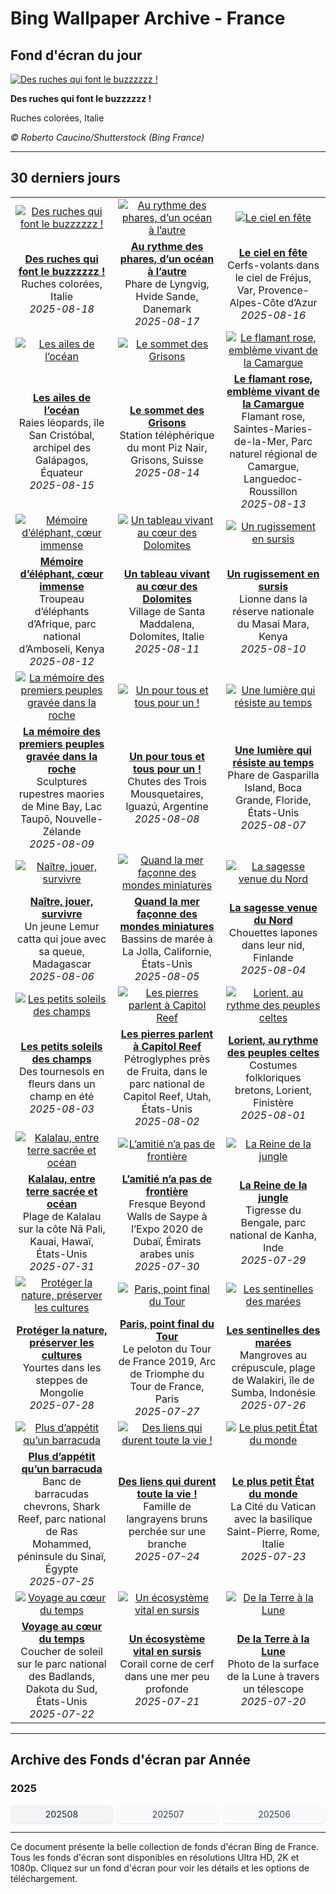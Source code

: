 # Bing Wallpaper Archive - France

## Fond d'écran du jour

[![Des ruches qui font le buzzzzzz !](https://www.bing.com/th?id=OHR.ColorfulBeehives_FR-FR5685260580_UHD.jpg&pid=hp&w=2560)](https://bing.codexun.com/fr/detail/20250818)

**Des ruches qui font le buzzzzzz !**

Ruches colorées, Italie

*© Roberto Caucino/Shutterstock (Bing France)*

---

## 30 derniers jours

| | | |
|:---:|:---:|:---:|
| [![Des ruches qui font le buzzzzzz !](https://www.bing.com/th?id=OHR.ColorfulBeehives_FR-FR5685260580_UHD.jpg&pid=hp&w=2560)](https://bing.codexun.com/fr/detail/20250818) | [![Au rythme des phares, d’un océan à l’autre](https://www.bing.com/th?id=OHR.LyngvigLighthouse_FR-FR5388600592_UHD.jpg&pid=hp&w=2560)](https://bing.codexun.com/fr/detail/20250817) | [![Le ciel en fête](https://www.bing.com/th?id=OHR.KiteFrejus_FR-FR4833953629_UHD.jpg&pid=hp&w=2560)](https://bing.codexun.com/fr/detail/20250816) | 
| **[Des ruches qui font le buzzzzzz !](https://bing.codexun.com/fr/detail/20250818)**<br>Ruches colorées, Italie<br>*2025-08-18* | **[Au rythme des phares, d’un océan à l’autre](https://bing.codexun.com/fr/detail/20250817)**<br>Phare de Lyngvig, Hvide Sande, Danemark<br>*2025-08-17* | **[Le ciel en fête](https://bing.codexun.com/fr/detail/20250816)**<br>Cerfs-volants dans le ciel de Fréjus, Var, Provence-Alpes-Côte d’Azur<br>*2025-08-16* | 
| [![Les ailes de l’océan](https://www.bing.com/th?id=OHR.SpottedEagleRay_FR-FR5066753247_UHD.jpg&pid=hp&w=2560)](https://bing.codexun.com/fr/detail/20250815) | [![Le sommet des Grisons](https://www.bing.com/th?id=OHR.PizNairPeak_FR-FR5851853861_UHD.jpg&pid=hp&w=2560)](https://bing.codexun.com/fr/detail/20250814) | [![Le flamant rose, emblème vivant de la Camargue](https://www.bing.com/th?id=OHR.Flamingos_FR-FR9616625186_UHD.jpg&pid=hp&w=2560)](https://bing.codexun.com/fr/detail/20250813) | 
| **[Les ailes de l’océan](https://bing.codexun.com/fr/detail/20250815)**<br>Raies léopards, île San Cristóbal, archipel des Galápagos, Équateur<br>*2025-08-15* | **[Le sommet des Grisons](https://bing.codexun.com/fr/detail/20250814)**<br>Station téléphérique du mont Piz Nair, Grisons, Suisse<br>*2025-08-14* | **[Le flamant rose, emblème vivant de la Camargue](https://bing.codexun.com/fr/detail/20250813)**<br>Flamant rose, Saintes-Maries-de-la-Mer, Parc naturel régional de Camargue, Languedoc-Roussillon<br>*2025-08-13* | 
| [![Mémoire d’éléphant, cœur immense](https://www.bing.com/th?id=OHR.KenyaElephants_FR-FR5329216904_UHD.jpg&pid=hp&w=2560)](https://bing.codexun.com/fr/detail/20250812) | [![Un tableau vivant au cœur des Dolomites](https://www.bing.com/th?id=OHR.SantaMaddalena_FR-FR5142947664_UHD.jpg&pid=hp&w=2560)](https://bing.codexun.com/fr/detail/20250811) | [![Un rugissement en sursis](https://www.bing.com/th?id=OHR.LionessKenya_FR-FR4950254472_UHD.jpg&pid=hp&w=2560)](https://bing.codexun.com/fr/detail/20250810) | 
| **[Mémoire d’éléphant, cœur immense](https://bing.codexun.com/fr/detail/20250812)**<br>Troupeau d’éléphants d’Afrique, parc national d’Amboseli, Kenya<br>*2025-08-12* | **[Un tableau vivant au cœur des Dolomites](https://bing.codexun.com/fr/detail/20250811)**<br>Village de Santa Maddalena, Dolomites, Italie<br>*2025-08-11* | **[Un rugissement en sursis](https://bing.codexun.com/fr/detail/20250810)**<br>Lionne dans la réserve nationale du Masai Mara, Kenya<br>*2025-08-10* | 
| [![La mémoire des premiers peuples gravée dans la roche](https://www.bing.com/th?id=OHR.MaoriRock_FR-FR6352219710_UHD.jpg&pid=hp&w=2560)](https://bing.codexun.com/fr/detail/20250809) | [![Un pour tous et tous pour un !](https://www.bing.com/th?id=OHR.IguazuArgentina_FR-FR7785878187_UHD.jpg&pid=hp&w=2560)](https://bing.codexun.com/fr/detail/20250808) | [![Une lumière qui résiste au temps](https://www.bing.com/th?id=OHR.GasparillaLight_FR-FR2514071877_UHD.jpg&pid=hp&w=2560)](https://bing.codexun.com/fr/detail/20250807) | 
| **[La mémoire des premiers peuples gravée dans la roche](https://bing.codexun.com/fr/detail/20250809)**<br>Sculptures rupestres maories de Mine Bay, Lac Taupō, Nouvelle-Zélande<br>*2025-08-09* | **[Un pour tous et tous pour un !](https://bing.codexun.com/fr/detail/20250808)**<br>Chutes des Trois Mousquetaires, Iguazú, Argentine<br>*2025-08-08* | **[Une lumière qui résiste au temps](https://bing.codexun.com/fr/detail/20250807)**<br>Phare de Gasparilla Island, Boca Grande, Floride, États-Unis<br>*2025-08-07* | 
| [![Naître, jouer, survivre](https://www.bing.com/th?id=OHR.BabyLemur_FR-FR2344999545_UHD.jpg&pid=hp&w=2560)](https://bing.codexun.com/fr/detail/20250806) | [![Quand la mer façonne des mondes miniatures](https://www.bing.com/th?id=OHR.CaliforniaTidepool_FR-FR1277403036_UHD.jpg&pid=hp&w=2560)](https://bing.codexun.com/fr/detail/20250805) | [![La sagesse venue du Nord](https://www.bing.com/th?id=OHR.LaplandOwl_FR-FR0808851184_UHD.jpg&pid=hp&w=2560)](https://bing.codexun.com/fr/detail/20250804) | 
| **[Naître, jouer, survivre](https://bing.codexun.com/fr/detail/20250806)**<br>Un jeune Lemur catta qui joue avec sa queue, Madagascar<br>*2025-08-06* | **[Quand la mer façonne des mondes miniatures](https://bing.codexun.com/fr/detail/20250805)**<br>Bassins de marée à La Jolla, Californie, États-Unis<br>*2025-08-05* | **[La sagesse venue du Nord](https://bing.codexun.com/fr/detail/20250804)**<br>Chouettes lapones dans leur nid, Finlande<br>*2025-08-04* | 
| [![Les petits soleils des champs](https://www.bing.com/th?id=OHR.HappySunflower_FR-FR0643817668_UHD.jpg&pid=hp&w=2560)](https://bing.codexun.com/fr/detail/20250803) | [![Les pierres parlent à Capitol Reef](https://www.bing.com/th?id=OHR.FruitaPetroglyphs_FR-FR1575375079_UHD.jpg&pid=hp&w=2560)](https://bing.codexun.com/fr/detail/20250802) | [![Lorient, au rythme des peuples celtes](https://www.bing.com/th?id=OHR.LorientCeltic_FR-FR1271228559_UHD.jpg&pid=hp&w=2560)](https://bing.codexun.com/fr/detail/20250801) | 
| **[Les petits soleils des champs](https://bing.codexun.com/fr/detail/20250803)**<br>Des tournesols en fleurs dans un champ en été<br>*2025-08-03* | **[Les pierres parlent à Capitol Reef](https://bing.codexun.com/fr/detail/20250802)**<br>Pétroglyphes près de Fruita, dans le parc national de Capitol Reef, Utah, États-Unis<br>*2025-08-02* | **[Lorient, au rythme des peuples celtes](https://bing.codexun.com/fr/detail/20250801)**<br>Costumes folkloriques bretons, Lorient, Finistère<br>*2025-08-01* | 
| [![Kalalau, entre terre sacrée et océan](https://www.bing.com/th?id=OHR.NaPaliKauai_FR-FR8653157618_UHD.jpg&pid=hp&w=2560)](https://bing.codexun.com/fr/detail/20250731) | [![L’amitié n’a pas de frontière](https://www.bing.com/th?id=OHR.SaypeDubai_FR-FR8249612257_UHD.jpg&pid=hp&w=2560)](https://bing.codexun.com/fr/detail/20250730) | [![La Reine de la jungle](https://www.bing.com/th?id=OHR.TigerDay_FR-FR7212434732_UHD.jpg&pid=hp&w=2560)](https://bing.codexun.com/fr/detail/20250729) | 
| **[Kalalau, entre terre sacrée et océan](https://bing.codexun.com/fr/detail/20250731)**<br>Plage de Kalalau sur la côte Nā Pali, Kauai, Hawaï, États-Unis<br>*2025-07-31* | **[L’amitié n’a pas de frontière](https://bing.codexun.com/fr/detail/20250730)**<br>Fresque Beyond Walls de Saype à l’Expo 2020 de Dubaï, Émirats arabes unis<br>*2025-07-30* | **[La Reine de la jungle](https://bing.codexun.com/fr/detail/20250729)**<br>Tigresse du Bengale, parc national de Kanha, Inde<br>*2025-07-29* | 
| [![Protéger la nature, préserver les cultures](https://www.bing.com/th?id=OHR.MongoliaYurts_FR-FR7003855662_UHD.jpg&pid=hp&w=2560)](https://bing.codexun.com/fr/detail/20250728) | [![Paris, point final du Tour](https://www.bing.com/th?id=OHR.TourFrance_FR-FR5942543577_UHD.jpg&pid=hp&w=2560)](https://bing.codexun.com/fr/detail/20250727) | [![Les sentinelles des marées](https://www.bing.com/th?id=OHR.MangroveTwilight_FR-FR3644459674_UHD.jpg&pid=hp&w=2560)](https://bing.codexun.com/fr/detail/20250726) | 
| **[Protéger la nature, préserver les cultures](https://bing.codexun.com/fr/detail/20250728)**<br>Yourtes dans les steppes de Mongolie<br>*2025-07-28* | **[Paris, point final du Tour](https://bing.codexun.com/fr/detail/20250727)**<br>Le peloton du Tour de France 2019, Arc de Triomphe du Tour de France, Paris<br>*2025-07-27* | **[Les sentinelles des marées](https://bing.codexun.com/fr/detail/20250726)**<br>Mangroves au crépuscule, plage de Walakiri, île de Sumba, Indonésie<br>*2025-07-26* | 
| [![Plus d’appétit qu’un barracuda](https://www.bing.com/th?id=OHR.BlackfinBarracuda_FR-FR4425436788_UHD.jpg&pid=hp&w=2560)](https://bing.codexun.com/fr/detail/20250725) | [![Des liens qui durent toute la vie !](https://www.bing.com/th?id=OHR.AshyWoodswallow_FR-FR6064394705_UHD.jpg&pid=hp&w=2560)](https://bing.codexun.com/fr/detail/20250724) | [![Le plus petit État du monde](https://www.bing.com/th?id=OHR.VaticanCity_FR-FR5939943225_UHD.jpg&pid=hp&w=2560)](https://bing.codexun.com/fr/detail/20250723) | 
| **[Plus d’appétit qu’un barracuda](https://bing.codexun.com/fr/detail/20250725)**<br>Banc de barracudas chevrons, Shark Reef, parc national de Ras Mohammed, péninsule du Sinaï, Égypte<br>*2025-07-25* | **[Des liens qui durent toute la vie !](https://bing.codexun.com/fr/detail/20250724)**<br>Famille de langrayens bruns perchée sur une branche<br>*2025-07-24* | **[Le plus petit État du monde](https://bing.codexun.com/fr/detail/20250723)**<br>La Cité du Vatican avec la basilique Saint-Pierre, Rome, Italie<br>*2025-07-23* | 
| [![Voyage au cœur du temps](https://www.bing.com/th?id=OHR.BadlandsSunset_FR-FR5355431035_UHD.jpg&pid=hp&w=2560)](https://bing.codexun.com/fr/detail/20250722) | [![Un écosystème vital en sursis](https://www.bing.com/th?id=OHR.AcroporaReef_FR-FR5200865280_UHD.jpg&pid=hp&w=2560)](https://bing.codexun.com/fr/detail/20250721) | [![De la Terre à la Lune](https://www.bing.com/th?id=OHR.BigMoon_FR-FR5081716230_UHD.jpg&pid=hp&w=2560)](https://bing.codexun.com/fr/detail/20250720) | 
| **[Voyage au cœur du temps](https://bing.codexun.com/fr/detail/20250722)**<br>Coucher de soleil sur le parc national des Badlands, Dakota du Sud, États-Unis<br>*2025-07-22* | **[Un écosystème vital en sursis](https://bing.codexun.com/fr/detail/20250721)**<br>Corail corne de cerf dans une mer peu profonde<br>*2025-07-21* | **[De la Terre à la Lune](https://bing.codexun.com/fr/detail/20250720)**<br>Photo de la surface de la Lune à travers un télescope<br>*2025-07-20* | 


---

## Archive des Fonds d'écran par Année

### 2025
<div style="display: grid; grid-template-columns: repeat(auto-fit, minmax(80px, 1fr)); gap: 6px; margin: 12px 0;">
<a href="https://bing.codexun.com/fr/archive/202508" style="padding: 6px 12px; font-size: 14px; border-radius: 6px; box-shadow: 0 1px 2px rgba(0,0,0,0.1); background-color: #f3f4f6; color: #374151; text-decoration: none; text-align: center; transition: background-color 0.2s ease; font-weight: 500;">202508</a>
<a href="https://bing.codexun.com/fr/archive/202507" style="padding: 6px 12px; font-size: 14px; border-radius: 6px; box-shadow: 0 1px 2px rgba(0,0,0,0.1); background-color: #f9fafb; color: #374151; text-decoration: none; text-align: center; transition: background-color 0.2s ease;">202507</a>
<a href="https://bing.codexun.com/fr/archive/202506" style="padding: 6px 12px; font-size: 14px; border-radius: 6px; box-shadow: 0 1px 2px rgba(0,0,0,0.1); background-color: #f9fafb; color: #374151; text-decoration: none; text-align: center; transition: background-color 0.2s ease;">202506</a>
</div>



---

Ce document présente la belle collection de fonds d'écran Bing de France. Tous les fonds d'écran sont disponibles en résolutions Ultra HD, 2K et 1080p. Cliquez sur un fond d'écran pour voir les détails et les options de téléchargement.
